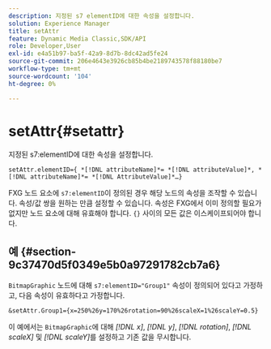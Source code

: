 ```yaml
---
description: 지정된 s7 elementID에 대한 속성을 설정합니다.
solution: Experience Manager
title: setAttr
feature: Dynamic Media Classic,SDK/API
role: Developer,User
exl-id: e4a51b97-ba5f-42a9-8d7b-8dc42ad5fe24
source-git-commit: 206e4643e3926cb85b4be2189743578f88180be7
workflow-type: tm+mt
source-wordcount: '104'
ht-degree: 0%

---
```


# setAttr{#setattr}

지정된 s7:elementID에 대한 속성을 설정합니다.

`setAttr.elementID={ *[!DNL attributeName]*= *[!DNL attributeValue]*, *[!DNL attributeName]*= *[!DNL AttributeValue]*…}`

FXG 노드 요소에 `s7:elementID`이 정의된 경우 해당 노드의 속성을 조작할 수 있습니다. 속성/값 쌍을 원하는 만큼 설정할 수 있습니다. 속성은 FXG에서 이미 정의할 필요가 없지만 노드 요소에 대해 유효해야 합니다. `{}` 사이의 모든 값은 이스케이프되어야 합니다.

## 예 {#section-9c37470d5f0349e5b0a97291782cb7a6}

`BitmapGraphic` 노드에 대해 `s7:elementID="Group1"` 속성이 정의되어 있다고 가정하고, 다음 속성이 유효하다고 가정합니다.

`&setAttr.Group1={x=250%26y=170%26rotation=90%26scaleX=1%26scaleY=0.5}`

이 예에서는 `BitmapGraphic`에 대해 *[!DNL x]*, *[!DNL y]*, *[!DNL rotation]*, *[!DNL scaleX]* 및 *[!DNL scaleY]*&#x200B;를 설정하고 기존 값을 무시합니다.

